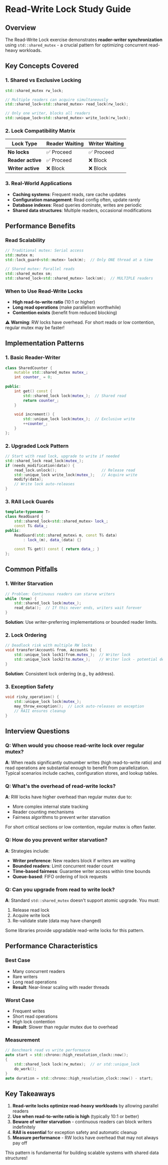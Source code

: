 # Read-Write Lock Study Guide

## Overview
The Read-Write Lock exercise demonstrates **reader-writer synchronization** using `std::shared_mutex` - a crucial pattern for optimizing concurrent read-heavy workloads.

## Key Concepts Covered

### 1. **Shared vs Exclusive Locking**
```cpp
std::shared_mutex rw_lock;

// Multiple readers can acquire simultaneously
std::shared_lock<std::shared_mutex> read_lock(rw_lock);

// Only one writer, blocks all readers
std::unique_lock<std::shared_mutex> write_lock(rw_lock);
```

### 2. **Lock Compatibility Matrix**
| Lock Type | Reader Waiting | Writer Waiting |
|-----------|---------------|----------------|
| **No locks** | ✅ Proceed | ✅ Proceed |
| **Reader active** | ✅ Proceed | ❌ Block |
| **Writer active** | ❌ Block | ❌ Block |

### 3. **Real-World Applications**
- **Caching systems**: Frequent reads, rare cache updates
- **Configuration management**: Read config often, update rarely
- **Database indexes**: Read queries dominate, writes are periodic
- **Shared data structures**: Multiple readers, occasional modifications

## Performance Benefits

### **Read Scalability**
```cpp
// Traditional mutex: Serial access
std::mutex m;
std::lock_guard<std::mutex> lock(m);  // Only ONE thread at a time

// Shared mutex: Parallel reads
std::shared_mutex sm;
std::shared_lock<std::shared_mutex> lock(sm);  // MULTIPLE readers
```

### **When to Use Read-Write Locks**
- **High read-to-write ratio** (10:1 or higher)
- **Long read operations** (make parallelism worthwhile)
- **Contention exists** (benefit from reduced blocking)

⚠️ **Warning**: RW locks have overhead. For short reads or low contention, regular mutex may be faster!

## Implementation Patterns

### 1. **Basic Reader-Writer**
```cpp
class SharedCounter {
    mutable std::shared_mutex mutex_;
    int counter_ = 0;
    
public:
    int get() const {
        std::shared_lock lock(mutex_);  // Shared read
        return counter_;
    }
    
    void increment() {
        std::unique_lock lock(mutex_);  // Exclusive write
        ++counter_;
    }
};
```

### 2. **Upgraded Lock Pattern**
```cpp
// Start with read lock, upgrade to write if needed
std::shared_lock read_lock(mutex_);
if (needs_modification(data)) {
    read_lock.unlock();                    // Release read
    std::unique_lock write_lock(mutex_);   // Acquire write
    modify(data);
    // Write lock auto-releases
}
```

### 3. **RAII Lock Guards**
```cpp
template<typename T>
class ReadGuard {
    std::shared_lock<std::shared_mutex> lock_;
    const T& data_;
public:
    ReadGuard(std::shared_mutex& m, const T& data) 
        : lock_(m), data_(data) {}
    
    const T& get() const { return data_; }
};
```

## Common Pitfalls

### 1. **Writer Starvation**
```cpp
// Problem: Continuous readers can starve writers
while (true) {
    std::shared_lock lock(mutex_);
    read_data();  // If this never ends, writers wait forever
}
```

**Solution**: Use writer-preferring implementations or bounded reader limits.

### 2. **Lock Ordering**
```cpp
// Deadlock risk with multiple RW locks
void transfer(Account& from, Account& to) {
    std::unique_lock lock1(from.mutex_);  // Writer lock
    std::unique_lock lock2(to.mutex_);    // Writer lock - potential deadlock
}
```

**Solution**: Consistent lock ordering (e.g., by address).

### 3. **Exception Safety**
```cpp
void risky_operation() {
    std::unique_lock lock(mutex_);
    may_throw_exception();  // Lock auto-releases on exception
    // RAII ensures cleanup
}
```

## Interview Questions

### **Q: When would you choose read-write lock over regular mutex?**
**A**: When reads significantly outnumber writes (high read-to-write ratio) and read operations are substantial enough to benefit from parallelization. Typical scenarios include caches, configuration stores, and lookup tables.

### **Q: What's the overhead of read-write locks?**
**A**: RW locks have higher overhead than regular mutex due to:
- More complex internal state tracking
- Reader counting mechanisms  
- Fairness algorithms to prevent writer starvation

For short critical sections or low contention, regular mutex is often faster.

### **Q: How do you prevent writer starvation?**
**A**: Strategies include:
- **Writer preference**: New readers block if writers are waiting
- **Bounded readers**: Limit concurrent reader count
- **Time-based fairness**: Guarantee writer access within time bounds
- **Queue-based**: FIFO ordering of lock requests

### **Q: Can you upgrade from read to write lock?**
**A**: Standard `std::shared_mutex` doesn't support atomic upgrade. You must:
1. Release read lock
2. Acquire write lock  
3. Re-validate state (data may have changed)

Some libraries provide upgradable read-write locks for this pattern.

## Performance Characteristics

### **Best Case**
- Many concurrent readers
- Rare writers
- Long read operations
- **Result**: Near-linear scaling with reader threads

### **Worst Case**  
- Frequent writes
- Short read operations
- High lock contention
- **Result**: Slower than regular mutex due to overhead

### **Measurement**
```cpp
// Benchmark read vs write performance
auto start = std::chrono::high_resolution_clock::now();
{
    std::shared_lock lock(rw_mutex);  // or std::unique_lock
    do_work();
}
auto duration = std::chrono::high_resolution_clock::now() - start;
```

## Key Takeaways

1. **Read-write locks optimize read-heavy workloads** by allowing parallel readers
2. **Use when read-to-write ratio is high** (typically 10:1 or better)
3. **Beware of writer starvation** - continuous readers can block writers indefinitely
4. **RAII is essential** for exception safety and automatic cleanup
5. **Measure performance** - RW locks have overhead that may not always pay off

This pattern is fundamental for building scalable systems with shared data structures!